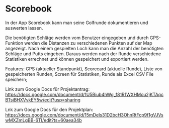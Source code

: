 # Scorebook
In der App Scorebook kann man seine Golfrunde dokumentieren und auswerten lassen.

Die benötigten Schläge werden vom Benutzer eingegeben und durch GPS-Funktion werden die Distanzen zu verschiedenen Punkten auf der Map angezeigt.
Nach einem gespielten Loch kann man die Anzahl der benötigten Schläge und Putts eingeben.
Daraus werden nach der Runde verschiedene Statistiken errechnet und können gespeichert und exportiert werden.

Features:	GPS (aktueller Standpunkt), 
		Scorecard (aktuelle Runde), 
		Liste von gespeicherten Runden, 
		Screen für Statistiken, 
		Runde als Excel CSV File speichern;
		
		
Link zum Google Docs für Projektantrag: https://docs.google.com/document/d/1U5Biub4hWg_f81R1WXHMcu2jKTAqcBTsiBHXVvkEY5w/edit?usp=sharing

Lnk zum Google Docs für den Projektplan: https://docs.google.com/document/d/15mDeIs31D2bcH3OhnRtFcp9f1gVJVswMXZmLgBB-6TI/edit?ts=60aea34b


